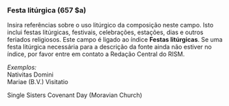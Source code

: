 ### Festa litúrgica (657 $a) 

Insira referências sobre o uso litúrgico da composição neste campo. Isto inclui festas litúrgicas, festivais, celebrações, estações, dias e outros feriados religiosos. Este campo é ligado ao índice **Festas litúrgicas**. Se uma festa litúrgica necessária para a descrição da fonte ainda não estiver no índice, por favor entre em contato a Redação Central do RISM.

_Exemplos:_  
Nativitas Domini  
Mariae (B.V.) Visitatio  

Single Sisters Covenant Day (Moravian Church)
